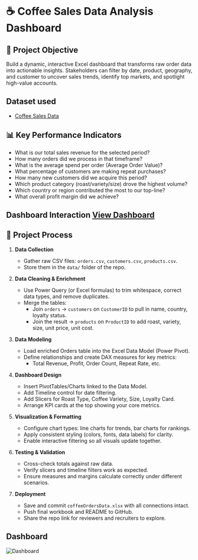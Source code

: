 # ☕ Coffee Sales Data Analysis Dashboard

## 🎯 Project Objective
Build a dynamic, interactive Excel dashboard that transforms raw order data into actionable insights. Stakeholders can filter by date, product, geography, and customer to uncover sales trends, identify top markets, and spotlight high-value accounts.

## Dataset used
- <a href="https://github.com/Kowsi2003/Data-Analysis-Dashboard/blob/main/coffeeOrdersData.xlsx">Coffee Sales Data</a>

## 📊 Key Performance Indicators
- What is our total sales revenue for the selected period?  
- How many orders did we process in that timeframe?  
- What is the average spend per order (Average Order Value)?  
- What percentage of customers are making repeat purchases?  
- How many new customers did we acquire this period?  
- Which product category (roast/variety/size) drove the highest volume? 
- Which country or region contributed the most to our top-line?  
- What overall profit margin did we achieve?  

## Dashboard Interaction <a href="https://github.com/Kowsi2003/Data-Analysis-Dashboard/blob/main/Dashboard.png">View Dashboard</a>

## 🚀 Project Process
1. **Data Collection**  
   - Gather raw CSV files: `orders.csv`, `customers.csv`, `products.csv`.  
   - Store them in the `data/` folder of the repo.

2. **Data Cleaning & Enrichment**  
   - Use Power Query (or Excel formulas) to trim whitespace, correct data types, and remove duplicates.  
   - Merge the tables:  
     - Join `orders` → `customers` on `CustomerID` to pull in name, country, loyalty status.  
     - Join the result → `products` on `ProductID` to add roast, variety, size, unit price, unit cost.

3. **Data Modeling**  
   - Load enriched Orders table into the Excel Data Model (Power Pivot).  
   - Define relationships and create DAX measures for key metrics:  
     - Total Revenue, Profit, Order Count, Repeat Rate, etc.

4. **Dashboard Design**  
   - Insert PivotTables/Charts linked to the Data Model.  
   - Add Timeline control for date filtering.  
   - Add Slicers for Roast Type, Coffee Variety, Size, Loyalty Card.  
   - Arrange KPI cards at the top showing your core metrics.

5. **Visualization & Formatting**  
   - Configure chart types: line charts for trends, bar charts for rankings.  
   - Apply consistent styling (colors, fonts, data labels) for clarity.  
   - Enable interactive filtering so all visuals update together.

6. **Testing & Validation**  
   - Cross-check totals against raw data.  
   - Verify slicers and timeline filters work as expected.  
   - Ensure measures and margins calculate correctly under different scenarios.

7. **Deployment**  
   - Save and commit `coffeeOrdersData.xlsx` with all connections intact.  
   - Push final workbook and README to GitHub.  
   - Share the repo link for reviewers and recruiters to explore.

## Dashboard
![Dashboard](https://github.com/user-attachments/assets/908fbaae-90f8-4672-9c46-f92a95a5b8c2)




